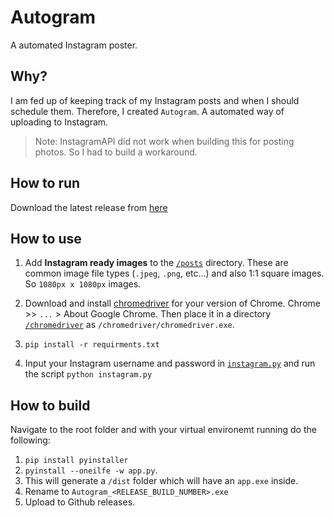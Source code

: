 # Autogram
A automated Instagram poster.

## Why?
I am fed up of keeping track of my Instagram posts and when I should schedule them. Therefore, I created `Autogram`.
A automated way of uploading to Instagram.

> Note: InstagramAPI did not work when building this for posting photos. So I had to build a workaround.

## How to run
Download the latest release from [here](https://github.com/IVIURRAY/Autogram/releases)

## How to use
1. Add __Instagram ready images__ to the [`/posts`](posts) directory. These are common image file types (`.jpeg`, `.png`, etc...)
and also 1:1 square images. So `1080px x 1080px` images.

2. Download and install [chromedriver](https://chromedriver.chromium.org/) for your version of Chrome. Chrome >> `...` > About Google Chrome.
Then place it in a directory [`/chromedriver`](chromedriver) as `/chromedriver/chromedriver.exe`.

3. `pip install -r requirments.txt`

4. Input your Instagram username and password in [`instagram.py`](instagram.py#L121) and run the script 
`python instagram.py` 

## How to build
Navigate to the root folder and with your virtual environemt running do the following:
1. `pip install pyinstaller`
2. `pyinstall --oneilfe -w app.py`.
3. This will generate a `/dist` folder which will have an `app.exe` inside.
4. Rename to `Autogram_<RELEASE_BUILD_NUMBER>.exe`
5. Upload to Github releases.
